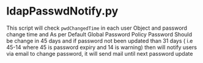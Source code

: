 ldapPasswdNotify.py
===================

This script will check `pwdChangedTime` in each user Object and password change time and As per Default Global Password Policy Password Should be change in 45 days and if  password not been updated  than 31 days ( i.e 45-14  where 45 is password expiry and 14 is warning) then will notify users via email to change password, it will send mail until next password update
